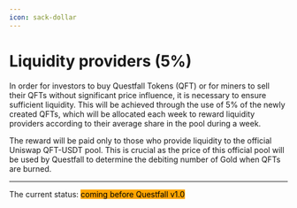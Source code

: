```yaml
---
icon: sack-dollar
---
```


# Liquidity providers (5%)

In order for investors to buy Questfall Tokens (QFT) or for miners to sell their QFTs without significant price influence, it is necessary to ensure sufficient liquidity. This will be achieved through the use of 5% of the newly created QFTs, which will be allocated each week to reward liquidity providers according to their average share in the pool during a week.

The reward will be paid only to those who provide liquidity to the official Uniswap QFT-USDT pool. This is crucial as the price of this official pool will be used by Questfall to determine the debiting number of Gold when QFTs are burned.

***

The current status: <mark style="background-color:orange;">coming before Questfall v1.0</mark>&#x20;


